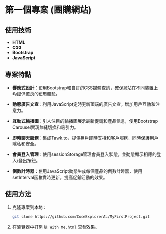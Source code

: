 # 第一個專案 (團購網站)

## 使用技術
- **HTML**
- **CSS**
- **Bootstrap**
- **JavaScript**

## 專案特點
- **響應式設計**：使用Bootstrap和自訂的CSS媒體查詢，確保網站在不同裝置上均提供優良的使用體驗。

- **動態廣告文宣**：利用JavaScript定時更新頂端的廣告文宣，增加用戶互動和注意力。

- **互動式輪播圖**：引人注目的輪播圖展示最新促銷和產品信息，使用Bootstrap Carousel實現無縫切換和吸引力。

- **即時聊天服務**：集成Tawk.to，提供用戶即時支持和客戶服務，同時保護用戶隱私和安全。

- **會員登入管理**：使用sessionStorage管理會員登入狀態，並動態顯示相應的登入/登出按鈕。

- **倒數計時器**：使用JavaScript動態生成每個產品的倒數計時器，使用setInterval函數實時更新，提高促銷活動的效果。


## 使用方法
1. 克隆專案到本地：
   ```bash
   git clone https://github.com/CodeExplorerAL/MyFirstProject.git
   ```
2. 在瀏覽器中打開 `購 With Me.html` 查看效果。
